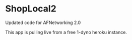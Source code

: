 ShopLocal2
==========

Updated code for AFNetworking 2.0

This app is pulling live from a free 1-dyno heroku instance.
